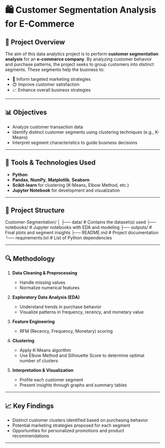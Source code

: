 # 🛍️ Customer Segmentation Analysis for E-Commerce

## 📌 Project Overview

The aim of this data analytics project is to perform **customer segmentation analysis** for an **e-commerce company**. By analyzing customer behavior and purchase patterns, the project seeks to group customers into distinct segments. These segments help the business to:

- 🎯 Inform targeted marketing strategies  
- 😊 Improve customer satisfaction  
- 📈 Enhance overall business strategies  

---

## 📊 Objectives

- Analyze customer transaction data
- Identify distinct customer segments using clustering techniques (e.g., K-Means)
- Interpret segment characteristics to guide business decisions

---

## 🧰 Tools & Technologies Used

- **Python**
- **Pandas**, **NumPy**, **Matplotlib**, **Seaborn**
- **Scikit-learn** for clustering (K-Means, Elbow Method, etc.)
- **Jupyter Notebook** for development and visualization

---

## 📁 Project Structure
Customer-Segmentation/
│
├── data/ # Contains the dataset(s) used
├── notebooks/ # Jupyter notebooks with EDA and modeling
├── outputs/ # Final plots and segment insights
├── README.md # Project documentation
└── requirements.txt # List of Python dependencies

---

## 🔍 Methodology

1. **Data Cleaning & Preprocessing**
   - Handle missing values
   - Normalize numerical features

2. **Exploratory Data Analysis (EDA)**
   - Understand trends in purchase behavior
   - Visualize patterns in frequency, recency, and monetary value

3. **Feature Engineering**
   - RFM (Recency, Frequency, Monetary) scoring

4. **Clustering**
   - Apply K-Means algorithm
   - Use Elbow Method and Silhouette Score to determine optimal number of clusters

5. **Interpretation & Visualization**
   - Profile each customer segment
   - Present insights through graphs and summary tables

---

## 📈 Key Findings

- Distinct customer clusters identified based on purchasing behavior
- Potential marketing strategies proposed for each segment
- Opportunities for personalized promotions and product recommendations

---


  
